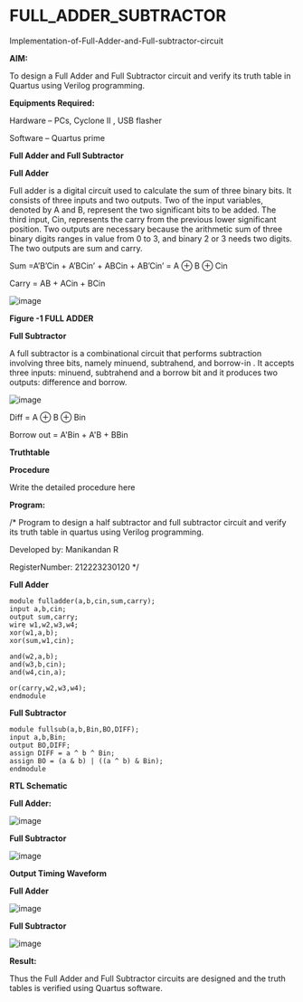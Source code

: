 # FULL_ADDER_SUBTRACTOR

Implementation-of-Full-Adder-and-Full-subtractor-circuit

**AIM:**

To design a Full Adder and Full Subtractor circuit and verify its truth table in Quartus using Verilog programming.

**Equipments Required:**

Hardware – PCs, Cyclone II , USB flasher

Software – Quartus prime

**Full Adder and Full Subtractor**

**Full Adder**

Full adder is a digital circuit used to calculate the sum of three binary bits. It consists of three inputs and two outputs. Two of the input variables, denoted by A and B, represent the two significant bits to be added. The third input, Cin, represents the carry from the previous lower significant position. Two outputs are necessary because the arithmetic sum of three binary digits ranges in value from 0 to 3, and binary 2 or 3 needs two digits. The two outputs are sum and carry.

Sum =A’B’Cin + A’BCin’ + ABCin + AB’Cin’ = A ⊕ B ⊕ Cin 

Carry = AB + ACin + BCin

![image](https://github.com/naavaneetha/FULL_ADDER_SUBTRACTOR/assets/154305477/0f30ba51-5ffb-4198-845f-18e054f675e7)

**Figure -1 FULL ADDER**

**Full Subtractor**

A full subtractor is a combinational circuit that performs subtraction involving three bits, namely minuend, subtrahend, and borrow-in . It accepts three inputs: minuend, subtrahend and a borrow bit and it produces two outputs: difference and borrow.

![image](https://github.com/naavaneetha/FULL_ADDER_SUBTRACTOR/assets/154305477/02b24f51-ab51-4304-9ad6-7b81ffc1ead5)

Diff = A ⊕ B ⊕ Bin 

Borrow out = A'Bin + A'B + BBin

**Truthtable**

**Procedure**

Write the detailed procedure here

**Program:**

/* Program to design a half subtractor and full subtractor circuit and verify its truth table in quartus using Verilog programming.

Developed by: Manikandan R

RegisterNumber: 212223230120
*/

**Full Adder**
```
module fulladder(a,b,cin,sum,carry);
input a,b,cin;
output sum,carry;
wire w1,w2,w3,w4;       
xor(w1,a,b);
xor(sum,w1,cin);        

and(w2,a,b);
and(w3,b,cin);
and(w4,cin,a);

or(carry,w2,w3,w4);
endmodule
```
**Full Subtractor**
```
module fullsub(a,b,Bin,BO,DIFF);
input a,b,Bin;
output BO,DIFF;
assign DIFF = a ^ b ^ Bin;
assign BO = (a & b) | ((a ^ b) & Bin);
endmodule
```
**RTL Schematic**

**Full Adder:**

![image](https://github.com/Adchayakiruthika18/FULL_ADDER_SUBTRACTOR/assets/147139995/fbb0551a-202f-4aae-a0de-d22f24506755)

**Full Subtractor**

![image](https://github.com/Adchayakiruthika18/FULL_ADDER_SUBTRACTOR/assets/147139995/522a1f25-8b70-4139-bd45-47f235d74331)

**Output Timing Waveform**

**Full Adder**

![image](https://github.com/Adchayakiruthika18/FULL_ADDER_SUBTRACTOR/assets/147139995/4a30573e-0766-4f04-8596-c4718b5d8241)

**Full Subtractor**

![image](https://github.com/Adchayakiruthika18/FULL_ADDER_SUBTRACTOR/assets/147139995/9f1e8407-b18d-4ba7-a52f-9c653098bc7a)

**Result:**

Thus the Full Adder and Full Subtractor circuits are designed and the truth tables is verified using Quartus software.



